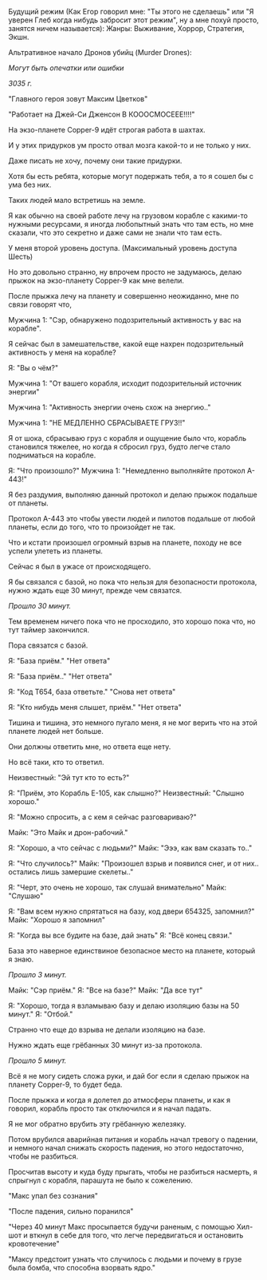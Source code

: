 Будущий режим (Как Егор говорил мне: "Ты этого не сделаешь" или "Я уверен Глеб когда нибудь забросит этот режим", ну а мне похуй просто, занятся ничем называется): 
Жанры: Выживание, Хоррор, Стратегия, Экшн.

Альтративное начало Дронов убийц (Murder Drones): 

*Могут быть опечатки или ошибки* 

*3035 г.*

"Главного героя зовут Максим Цветков"

"Работает на Джей-Си Дженсон В КОООСМОСЕЕЕ!!!!" 

На экзо-планете Copper-9 идёт строгая работа в шахтах. 

И у этих придурков ум просто отвал мозга какой-то и не только у них. 

Даже писать не хочу, почему они такие придурки.

Хотя бы есть ребята, которые могут подержать тебя, а то я сошел бы с ума без них.

Таких людей мало встретишь на земле.

Я как обычно на своей работе лечу на грузовом корабле с какими-то нужными ресурсами, я иногда любопытный знать что там есть, но мне сказали, что это секретно и даже сами не знали что там есть.

У меня второй уровень доступа. (Максимальный уровень доступа Шесть)

Но это довольно странно, ну впрочем просто не задумаюсь, делаю прыжок на экзо-планету Copper-9 как мне велели.

После прыжка лечу на планету и совершенно неожиданно, мне по связи говорят что,

Мужчина 1: "Сэр, обнаружено подозрительный активность у вас на корабле".

Я сейчас был в замешательстве, какой еще нахрен подозрительный активность у меня на корабле?

Я: "Вы о чём?"

Мужчина 1: "От вашего корабля, исходит подозрительный источник энергии"

Мужчина 1: "Активность энергии очень схож на энергию.."

Мужчина 1: "НЕ МЕДЛЕННО СБРАСЫВАЕТЕ ГРУЗ!!"

Я от шока, сбрасываю груз с корабля и ощущение было что, корабль становился тяжелее, но когда я сбросил груз, будто легче стало подниматься на корабле.

Я: "Что произошло?"
Мужчина 1: "Немедленно выполняйте протокол A-443!"

Я без раздумия, выполняю данный протокол и делаю прыжок подальше от планеты. 

Протокол А-443 это чтобы увести людей и пилотов подальше от любой планеты, если до того, что то произойдет не так. 

Что и кстати произошел огромный взрыв на планете, походу не все успели улететь из планеты. 

Сейчас я был в ужасе от происходящего. 

Я бы связался с базой, но пока что нельзя для безопасности протокола, нужно ждать еще 30 минут, прежде чем связатся. 

*Прошло 30 минут.*

Тем временем ничего пока что не просходило, это хорошо пока что, но тут таймер закончился.

Пора связатся с базой.

Я: "База приём." 
"Нет ответа" 

Я: "База приём.." 
"Нет ответа" 

Я: "Код T654, база ответьте." 
"Снова нет ответа" 

Я: "Кто нибудь меня слышет, приём." 
"Нет ответа" 

Тишина и тишина, это немного пугало меня, я не мог верить что на этой планете людей нет больше. 

Они должны ответить мне, но ответа еще нету. 

Но всё таки, кто то ответил. 

Неизвестный: "Эй тут кто то есть?" 

Я: "Приём, это Корабль E-105, как слышно?" 
Неизвестный: "Слышно хорошо." 

Я: "Можно спросить, а с кем я сейчас разговариваю?" 

Майк: "Это Майк и дрон-рабочий." 

Я: "Хорошо, а что сейчас с людьми?" 
Майк: "Эээ, как вам сказать то.." 

Я: "Что случилось?"
Майк: "Произошел взрыв и появился снег, и от них.. остались лишь замершие скелеты.." 

Я: "Черт, это очень не хорошо, так слушай внимательно" 
Майк: "Слушаю" 

Я: "Вам всем нужно спрятаться на базу, код двери 654325, запомнил?" 
Майк: "Хорошо я запомнил" 

Я: "Когда вы все будите на базе, дай знать" 
Я: "Всё конец связи." 

База это наверное единствиное безопасное место на планете, который я знаю. 

*Прошло 3 минут.* 

Майк: "Сэр приём." 
Я: "Все на базе?" 
Майк: "Да все тут" 

Я: "Хорошо, тогда я взламываю базу и делаю изоляцию базы на 50 минут." 
Я: "Отбой." 

Странно что еще до взрыва не делали изоляцию на базе. 

Нужно ждать еще грёбанных 30 минут из-за протокола. 

*Прошло 5 минут.* 

Всё я не могу сидеть сложа руки, и дай бог если я сделаю прыжок на планету Copper-9, то будет беда.  

После прыжка и когда я долетел до атмосферы планеты, и как я говорил, корабль просто так отключился и я начал падать. 

Я не мог обратно врубить эту грёбанную железяку. 

Потом врубился аварийная питания и корабль начал тревогу о падении, и немного начал снижать скорость падения, но этого недостаточно, чтобы не разбиться. 

Просчитав высоту и куда буду прыгать, чтобы не разбиться насмерть, я спрыгнул с корабля, парашута не было к сожелению. 

"Макс упал без сознания"

"После падения, сильно поранился"

"Через 40 минут Макс просыпается будучи раненым, с помощью Хил-шот и вткнул в себе для того, что легче передвигаться и остановить кровотечение"

"Максу предстоит узнать что случилось с людьми и почему в грузе была бомба, что способна взорвать ядро."
